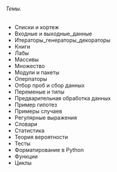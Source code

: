 ###### Темы.

- Cписки и кортеж
- Входные и выходные_данные
- Итераторы_генераторы_декораторы
- Книги
- Лабы
- Массивы
- Множество
- Модули и пакеты
- Оперпаторы
- Отбор проб и сбор данных
- Переменые и типы
- Предварительная обработка данных
- Пример гипотез
- Примеры случаев
- Регулярные выражения
- Словари
- Статистика
- Теория вероятности
- Тесты
- Форматирование в Python
- Функции
- Циклы

